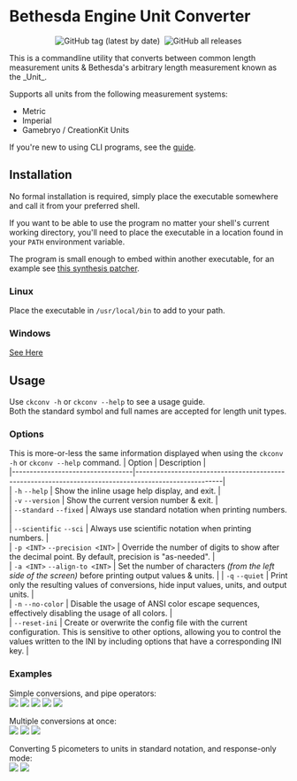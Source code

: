 # Bethesda Engine Unit Converter
<p align="center"><img alt="GitHub tag (latest by date)" src="https://img.shields.io/github/v/tag/radj307/Gamebryo-Engine-Unit-Converter?color=ffffff&label=Current%20Version&logo=github&style=for-the-badge">&nbsp&nbsp<img alt="GitHub all releases" src="https://img.shields.io/github/downloads/radj307/Gamebryo-Engine-Unit-Converter/total?color=ffffff&logo=github&style=for-the-badge"></p>
  This is a commandline utility that converts between common length measurement units & Bethesda's arbitrary length measurement known as the _Unit_.  

  Supports all units from the following measurement systems:
  - Metric
  - Imperial
  - Gamebryo / CreationKit Units

  If you're new to using CLI programs, see the [guide](https://github.com/radj307/Gamebryo-Engine-Unit-Converter/wiki#detailed-usage-guide-for-less-experienced-terminal-users).

## Installation
  No formal installation is required, simply place the executable somewhere and call it from your preferred shell.
  
  If you want to be able to use the program no matter your shell's current working directory, you'll need to place the executable in a location found in your `PATH` environment variable.  
  
  The program is small enough to embed within another executable, for an example see [this synthesis patcher](https://github.com/radj307/Metric-Units-Patcher).
  
  ### Linux
  Place the executable in `/usr/local/bin` to add to your path.
  
  ### Windows
  [See Here](https://stackoverflow.com/a/9546345/8705305)
  
## Usage  
  Use `ckconv -h` or `ckconv --help` to see a usage guide.  
  Both the standard symbol and full names are accepted for length unit types.  
  
  ### Options
  This is more-or-less the same information displayed when using the `ckconv -h` or `ckconv --help` command.
  | Option                           | Description                                                                                          |  
  |----------------------------------|------------------------------------------------------------------------------------------------------|  
  | `-h` `--help`                    | Show the inline usage help display, and exit.                                                        |  
  | `-v` `--version`                 | Show the current version number & exit.                                                              |  
  | `--standard`  `--fixed`          | Always use standard notation when printing numbers.                                                  |  
  | `--scientific`  `--sci`          | Always use scientific notation when printing numbers.                                                |  
  | `-p <INT>`  `--precision <INT>`  | Override the number of digits to show after the decimal point. By default, precision is "as-needed". |  
  | `-a <INT>`  `--align-to <INT>`   | Set the number of characters _(from the left side of the screen)_ before printing output values & units. |
  | `-q` `--quiet`                   | Print only the resulting values of conversions, hide input values, units, and output units.          |  
  | `-n` `--no-color`                | Disable the usage of ANSI color escape sequences, effectively disabling the usage of all colors.     |  
  | `--reset-ini`                    | Create or overwrite the config file with the current configuration. This is sensitive to other options, allowing you to control the values written to the INI by including options that have a corresponding INI key. |  
  
  ### Examples
  Simple conversions, and pipe operators:  
  ![](https://i.imgur.com/eoeCV8t.png)
  ![](https://i.imgur.com/djxJO0t.png)
  ![](https://i.imgur.com/AH01PU6.png)
  ![](https://i.imgur.com/djxJO0t.png)
  ![](https://i.imgur.com/02IlBID.png)  
  
  Multiple conversions at once:  
  ![](https://i.imgur.com/TPmpR1W.png)
  ![](https://i.imgur.com/djxJO0t.png)
  ![](https://i.imgur.com/WvhAz51.png)
  
  Converting 5 picometers to units in standard notation, and response-only mode:  
  ![](https://i.imgur.com/HoykBM7.png)
  ![](https://i.imgur.com/fLj1yvU.png)
